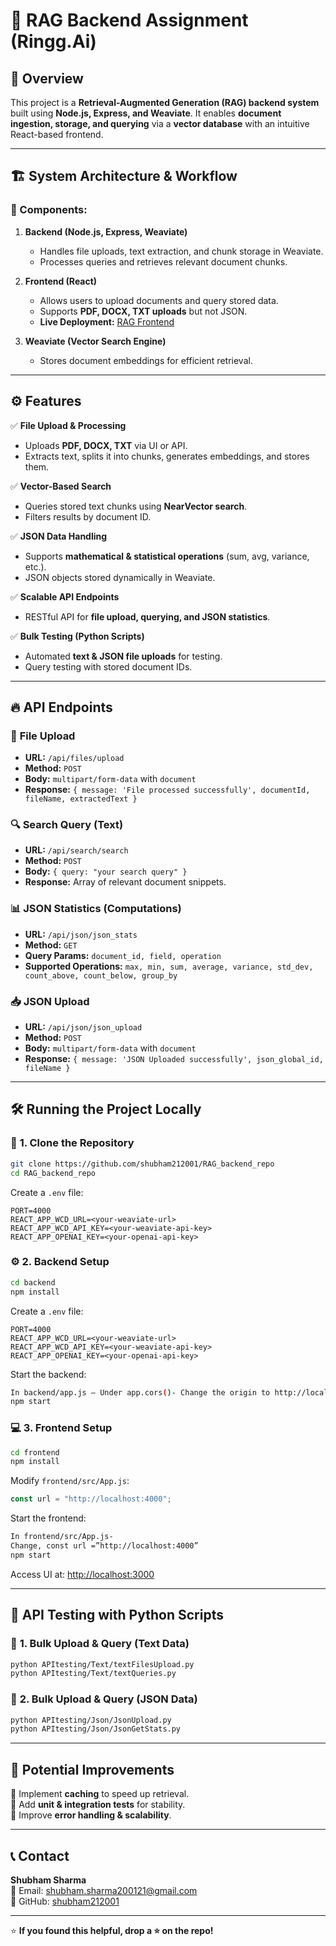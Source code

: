 # 🚀 RAG Backend Assignment (Ringg.Ai)

## 📌 Overview  
This project is a **Retrieval-Augmented Generation (RAG) backend system** built using **Node.js, Express, and Weaviate**. It enables **document ingestion, storage, and querying** via a **vector database** with an intuitive React-based frontend.  

---

## 🏗️ System Architecture & Workflow  

### 🔹 Components:
1. **Backend (Node.js, Express, Weaviate)**  
   - Handles file uploads, text extraction, and chunk storage in Weaviate.  
   - Processes queries and retrieves relevant document chunks.  

2. **Frontend (React)**  
   - Allows users to upload documents and query stored data.  
   - Supports **PDF, DOCX, TXT uploads** but not JSON.  
   - **Live Deployment:** [RAG Frontend](https://rag-bakend-assignment-deploy-1-77cf.onrender.com)  

3. **Weaviate (Vector Search Engine)**  
   - Stores document embeddings for efficient retrieval.  

---

## ⚙️ Features  

✅ **File Upload & Processing**  
- Uploads **PDF, DOCX, TXT** via UI or API.  
- Extracts text, splits it into chunks, generates embeddings, and stores them.  

✅ **Vector-Based Search**  
- Queries stored text chunks using **NearVector search**.  
- Filters results by document ID.  

✅ **JSON Data Handling**  
- Supports **mathematical & statistical operations** (sum, avg, variance, etc.).  
- JSON objects stored dynamically in Weaviate.  

✅ **Scalable API Endpoints**  
- RESTful API for **file upload, querying, and JSON statistics**.  

✅ **Bulk Testing (Python Scripts)**  
- Automated **text & JSON file uploads** for testing.  
- Query testing with stored document IDs.  

---

## 🔥 API Endpoints  

### 📂 **File Upload**
- **URL:** `/api/files/upload`  
- **Method:** `POST`  
- **Body:** `multipart/form-data` with `document`  
- **Response:** `{ message: 'File processed successfully', documentId, fileName, extractedText }`  

### 🔍 **Search Query (Text)**
- **URL:** `/api/search/search`  
- **Method:** `POST`  
- **Body:** `{ query: "your search query" }`  
- **Response:** Array of relevant document snippets.  

### 📊 **JSON Statistics (Computations)**
- **URL:** `/api/json/json_stats`  
- **Method:** `GET`  
- **Query Params:** `document_id, field, operation`  
- **Supported Operations:** `max, min, sum, average, variance, std_dev, count_above, count_below, group_by`  

### 📥 **JSON Upload**
- **URL:** `/api/json/json_upload`  
- **Method:** `POST`  
- **Body:** `multipart/form-data` with `document`  
- **Response:** `{ message: 'JSON Uploaded successfully', json_global_id, fileName }`  

---

## 🛠️ Running the Project Locally  

### 📌 **1. Clone the Repository**
```sh
git clone https://github.com/shubham212001/RAG_backend_repo
cd RAG_backend_repo
```
Create a `.env` file:
```env
PORT=4000
REACT_APP_WCD_URL=<your-weaviate-url>
REACT_APP_WCD_API_KEY=<your-weaviate-api-key>
REACT_APP_OPENAI_KEY=<your-openai-api-key>
```

### ⚙️ **2. Backend Setup**
```sh
cd backend
npm install
```
Create a `.env` file:
```env
PORT=4000
REACT_APP_WCD_URL=<your-weaviate-url>
REACT_APP_WCD_API_KEY=<your-weaviate-api-key>
REACT_APP_OPENAI_KEY=<your-openai-api-key>
```


Start the backend:
```sh
In backend/app.js – Under app.cors()- Change the origin to http://localhost:3000
npm start
```

### 💻 **3. Frontend Setup**
```sh
cd frontend
npm install
```
Modify `frontend/src/App.js`:
```js
const url = "http://localhost:4000";
```
Start the frontend:
```sh
In frontend/src/App.js-
Change, const url =”http://localhost:4000”
npm start
```
Access UI at: [http://localhost:3000](http://localhost:3000)  

---

## 🔬 **API Testing with Python Scripts**  

### 📌 **1. Bulk Upload & Query (Text Data)**
```sh
python APItesting/Text/textFilesUpload.py
python APItesting/Text/textQueries.py
```

### 📌 **2. Bulk Upload & Query (JSON Data)**
```sh
python APItesting/Json/JsonUpload.py
python APItesting/Json/JsonGetStats.py
```

---

## 🚀 **Potential Improvements**
🔹 Implement **caching** to speed up retrieval.  
🔹 Add **unit & integration tests** for stability.  
🔹 Improve **error handling & scalability**.  

---

## 📞 **Contact**
**Shubham Sharma**  
📧 Email: [shubham.sharma200121@gmail.com](mailto:shubham.sharma200121@gmail.com)  
🔗 GitHub: [shubham212001](https://github.com/shubham212001)  

---

⭐ **If you found this helpful, drop a ⭐ on the repo!**  

